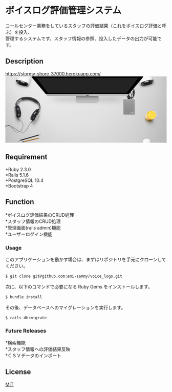 # ボイスログ評価管理システム

コールセンター業務をしているスタッフの評価結果（これをボイスログ評価と呼ぶ）を投入、  
管理するシステムです。スタッフ情報の参照、投入したデータの出力が可能です。

## Description

<https://stormy-shore-37000.herokuapp.com/>  
<img src="/app/assets/images/top.png" width="600px">  

## Requirement

\*Ruby 2.3.0  
\*Rails 5.1.6  
\*PostgreSQL 10.4  
\*Bootstrap 4  

## Function

\*ボイスログ評価結果のCRUD処理  
\*スタッフ情報のCRUD処理  
\*管理画面(rails admin)機能  
\*ユーザーログイン機能  

### Usage

このアプリケーションを動かす場合は、まずはリポジトリを手元にクローンしてください。

```sh
$ git clone git@github.com:emi-sammy/voice_logs.git
```

次に、以下のコマンドで必要になる Ruby Gems をインストールします。

```sh
$ bundle install
```

その後、データベースへのマイグレーションを実行します。

```sh
$ rails db:migrate
```

### Future Releases

\*検索機能  
\*スタッフ情報への評価結果反映  
\*ＣＳＶデータのインポート　　

## License

[MIT](LICENSE)

